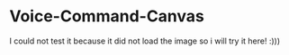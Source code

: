# Voice-Command-Canvas
I could not test it because it did not load the image so i will try it here! :)))
